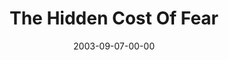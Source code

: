 ---
layout: message
category: message
series: "Fear Factor"
title: "The Hidden Cost Of Fear"
date: 2003-09-07-00-00
message_id: 207
---